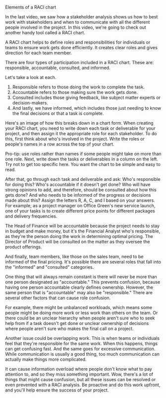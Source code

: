 Elements of a RACI chart

In the last video, we saw how a stakeholder analysis shows us how to best work with stakeholders and when to communicate with all the different people involved in the project.
In this video, we're going to check out another handy tool called a RACI chart.

A RACI chart helps to define roles and responsibilities for individuals or teams to ensure work gets done efficiently. It creates clear roles and gives direction for each
team member.

There are four types of participation included in a RACI chart. These are: responsible, accountable, consulted, and informed.

Let's take a look at each. 
1. Responsible refers to those doing the work to complete the task. 
2. Accountable refers to those making sure the work gets done. 
3. Consulted includes those giving feedback, like subject matter experts or decision-makers. 
4. And lastly, we have informed, which includes those just needing to know the final decisions or that a task is complete.

Here's an image of how this breaks down in a chart form. When creating your RACI chart, you need to write down each task or deliverable for your project, and then assign it the
appropriate role for each stakeholder. To do this, first think about who's involved in the project. Write the roles or people's names in a row across the top of your chart.

Pro-tip: use roles rather than names if some people might take on more than one role. Next, write down the tasks or deliverables in a column on the left. Try not to get too
specific here. You want the chart to be simple and easy to read.

After that, go through each task and deliverable and ask: Who's responsible for doing this? Who's accountable if it doesn't get done? Who will have strong opinions to add,
and therefore, should be consulted about how this gets done? And who needs to be informed of the progress or decisions made about this? Assign the letters R, A, C, and I based
on your answers. For example, as a project manager on Office Green's new service launch, one of your tasks is to create different price points for different packages and
delivery frequencies.

The Head of Finance will be accountable because the project needs to stay in budget and make money, but it's the Financial Analyst who's responsible, as they're the person
doing the work in determining optimal pricing. The Director of Product will be consulted on the matter as they oversee the product offerings.

And finally, team members, like those on the sales team, need to be informed of the final pricing. It's possible there are several roles that fall into the "informed" and 
"consulted" categories. 

One thing that will always remain constant is there will never be more than one person designated as "accountable." This prevents confusion, because having one person 
accountable clearly defines ownership. However, the same person that is "accountable" may also be "responsible." There are several other factors that can cause role
confusion. 

For example, there might be unbalanced workloads, which means some people might be doing more work or less work than others on the team. Or there could be an unclear
hierarchy when people aren't sure who to seek help from if a task doesn't get done or unclear ownership of decisions where people aren't sure who makes the final call on
a project.

Another issue could be overlapping work. This is when teams or individuals feel that they're responsible for the same work. When this happens, things can get confusing fast.
And the same goes for excessive communication. While communication is usually a good thing, too much communication can actually make things more complicated.

It can cause information overload where people don't know what to pay attention to, and so they miss something important. Wow, there's a lot of things that might cause
confusion, but all these issues can be resolved or even prevented with a RACI analysis. Be proactive and do this work upfront, and you'll help ensure the success
of your project.

